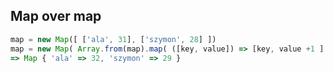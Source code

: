 ## Map over map


```javascript
map = new Map([ ['ala', 31], ['szymon', 28] ])
map = new Map( Array.from(map).map( ([key, value]) => [key, value +1 ] ) )
=> Map { 'ala' => 32, 'szymon' => 29 }
```
